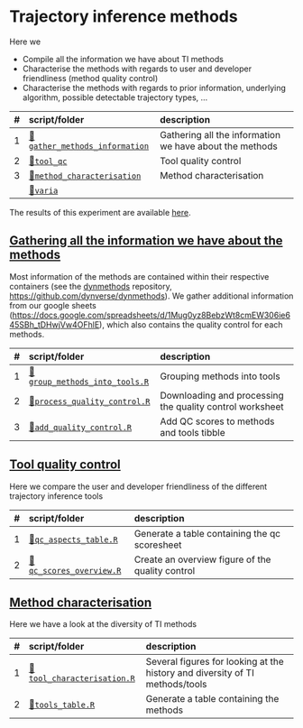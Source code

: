 
# Trajectory inference methods

Here we

  - Compile all the information we have about TI methods
  - Characterise the methods with regards to user and developer
    friendliness (method quality control)
  - Characterise the methods with regards to prior information,
    underlying algorithm, possible detectable trajectory types,
…

| \# | script/folder                                                  | description                                             |
| :- | :------------------------------------------------------------- | :------------------------------------------------------ |
| 1  | [📁`gather_methods_information`](01-gather_methods_information) | Gathering all the information we have about the methods |
| 2  | [📁`tool_qc`](02-tool_qc)                                       | Tool quality control                                    |
| 3  | [📁`method_characterisation`](03-method_characterisation)       | Method characterisation                                 |
|    | [📁`varia`](varia)                                              |                                                         |

The results of this experiment are available
[here](https://github.com/dynverse/dynbenchmark_results/tree/master/03-methods).

## [Gathering all the information we have about the methods](01-gather_methods_information)

Most information of the methods are contained within their respective
containers (see the [dynmethods](https://github.com/dynverse/dynmethods)
repository, <https://github.com/dynverse/dynmethods>). We gather
additional information from our google sheets
(<https://docs.google.com/spreadsheets/d/1Mug0yz8BebzWt8cmEW306ie645SBh_tDHwjVw4OFhlE>),
which also contains the quality control for each
methods.

| \# | script/folder                                                                                                                                                       | description                                              |
| :- | :------------------------------------------------------------------------------------------------------------------------------------------------------------------ | :------------------------------------------------------- |
| 1  | [📄`group_methods_into_tools.R`](/home/wouters/thesis/projects/dynverse/dynbenchmark/scripts/03-methods/01-gather_methods_information/01-group_methods_into_tools.R) | Grouping methods into tools                              |
| 2  | [📄`process_quality_control.R`](/home/wouters/thesis/projects/dynverse/dynbenchmark/scripts/03-methods/01-gather_methods_information/02-process_quality_control.R)   | Downloading and processing the quality control worksheet |
| 3  | [📄`add_quality_control.R`](/home/wouters/thesis/projects/dynverse/dynbenchmark/scripts/03-methods/01-gather_methods_information/03-add_quality_control.R)           | Add QC scores to methods and tools tibble                |

## [Tool quality control](02-tool_qc)

Here we compare the user and developer friendliness of the different
trajectory inference
tools

| \# | script/folder                                                                                                                        | description                                      |
| :- | :----------------------------------------------------------------------------------------------------------------------------------- | :----------------------------------------------- |
| 1  | [📄`qc_aspects_table.R`](/home/wouters/thesis/projects/dynverse/dynbenchmark/scripts/03-methods/02-tool_qc/01-qc_aspects_table.R)     | Generate a table containing the qc scoresheet    |
| 2  | [📄`qc_scores_overview.R`](/home/wouters/thesis/projects/dynverse/dynbenchmark/scripts/03-methods/02-tool_qc/02-qc_scores_overview.R) | Create an overview figure of the quality control |

## [Method characterisation](03-method_characterisation)

Here we have a look at the diversity of TI
methods

| \# | script/folder                                                                                                                                              | description                                                                  |
| :- | :--------------------------------------------------------------------------------------------------------------------------------------------------------- | :--------------------------------------------------------------------------- |
| 1  | [📄`tool_characterisation.R`](/home/wouters/thesis/projects/dynverse/dynbenchmark/scripts/03-methods/03-method_characterisation/01-tool_characterisation.R) | Several figures for looking at the history and diversity of TI methods/tools |
| 2  | [📄`tools_table.R`](/home/wouters/thesis/projects/dynverse/dynbenchmark/scripts/03-methods/03-method_characterisation/02-tools_table.R)                     | Generate a table containing the methods                                      |
